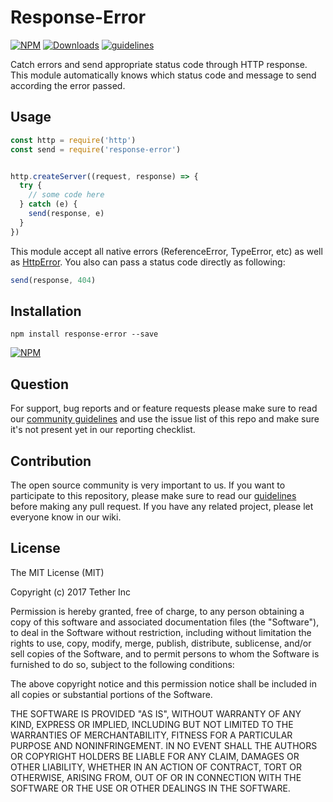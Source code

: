 # Response-Error

[![NPM](https://img.shields.io/npm/v/response-error.svg)](https://www.npmjs.com/package/response-error)
[![Downloads](https://img.shields.io/npm/dm/response-error.svg)](http://npm-stat.com/charts.html?package=response-error)
[![guidelines](https://tether.github.io/contribution-guide/badge-guidelines.svg)](https://github.com/tether/contribution-guide)

Catch errors and send appropriate status code through HTTP response. This module automatically knows which status code and message to send according the error passed.


## Usage

```js
const http = require('http')
const send = require('response-error')


http.createServer((request, response) => {
  try {
    // some code here
  } catch (e) {
    send(response, e)
  }
})
```

This module accept all native errors (ReferenceError, TypeError, etc) as well as [HttpError](https://github.com/jshttp/http-errors). You also can
pass a status code directly as following:

```js
send(response, 404)
```

## Installation

```shell
npm install response-error --save
```

[![NPM](https://nodei.co/npm/response-error.png)](https://nodei.co/npm/response-error/)


## Question

For support, bug reports and or feature requests please make sure to read our
<a href="https://github.com/tether/contribution-guide/blob/master/community.md" target="_blank">community guidelines</a> and use the issue list of this repo and make sure it's not present yet in our reporting checklist.

## Contribution

The open source community is very important to us. If you want to participate to this repository, please make sure to read our <a href="https://github.com/tether/contribution-guide" target="_blank">guidelines</a> before making any pull request. If you have any related project, please let everyone know in our wiki.

## License

The MIT License (MIT)

Copyright (c) 2017 Tether Inc

Permission is hereby granted, free of charge, to any person obtaining a copy of this software and associated documentation files (the "Software"), to deal in the Software without restriction, including without limitation the rights to use, copy, modify, merge, publish, distribute, sublicense, and/or sell copies of the Software, and to permit persons to whom the Software is furnished to do so, subject to the following conditions:

The above copyright notice and this permission notice shall be included in all copies or substantial portions of the Software.

THE SOFTWARE IS PROVIDED "AS IS", WITHOUT WARRANTY OF ANY KIND, EXPRESS OR IMPLIED, INCLUDING BUT NOT LIMITED TO THE WARRANTIES OF MERCHANTABILITY, FITNESS FOR A PARTICULAR PURPOSE AND NONINFRINGEMENT. IN NO EVENT SHALL THE AUTHORS OR COPYRIGHT HOLDERS BE LIABLE FOR ANY CLAIM, DAMAGES OR OTHER LIABILITY, WHETHER IN AN ACTION OF CONTRACT, TORT OR OTHERWISE, ARISING FROM, OUT OF OR IN CONNECTION WITH THE SOFTWARE OR THE USE OR OTHER DEALINGS IN THE SOFTWARE.

